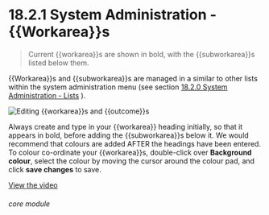 # 18.2.1    System Administration - {{Workarea}}s

> Current {{workarea}}s are shown in bold, with the {{subworkarea}}s listed below them. 

{{Workarea}}s and {{subworkarea}}s are managed in a similar to other lists within the system administration menu (see section [18.2.0  System Administration - Lists](/help/index/v/{{version}}/p/18.2.0) ).

![Editing {{workarea}}s and {{outcome}}s]({{imgpath}}145a.png)

Always create and type in your {{workarea}} heading initially, so that it appears in bold, before adding the {{subworkarea}}s below it. We would recommend that colours are added AFTER the headings have been entered. To colour co-ordinate your {{workarea}}s, double-click over **Background colour**, select the colour by moving the cursor around the colour pad, and click **save changes** to save. 

[View the video](/help/video/id/40)
###### core module

